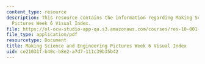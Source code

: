 ```yaml
---
content_type: resource
description: This resource contains the information regarding Making Science and Engineering
  Pictures Week 6 Visual Index.
file: https://ol-ocw-studio-app-qa.s3.amazonaws.com/courses/res-10-001-making-science-and-engineering-pictures-a-practical-guide-to-presenting-your-work-spring-2016/ce21031fb40cb8e2a7d7111c39b35b42_MITRES_10_001S16_VI_Wk6.pdf
file_type: application/pdf
resourcetype: Document
title: Making Science and Engineering Pictures Week 6 Visual Index
uid: ce21031f-b40c-b8e2-a7d7-111c39b35b42
---
```

